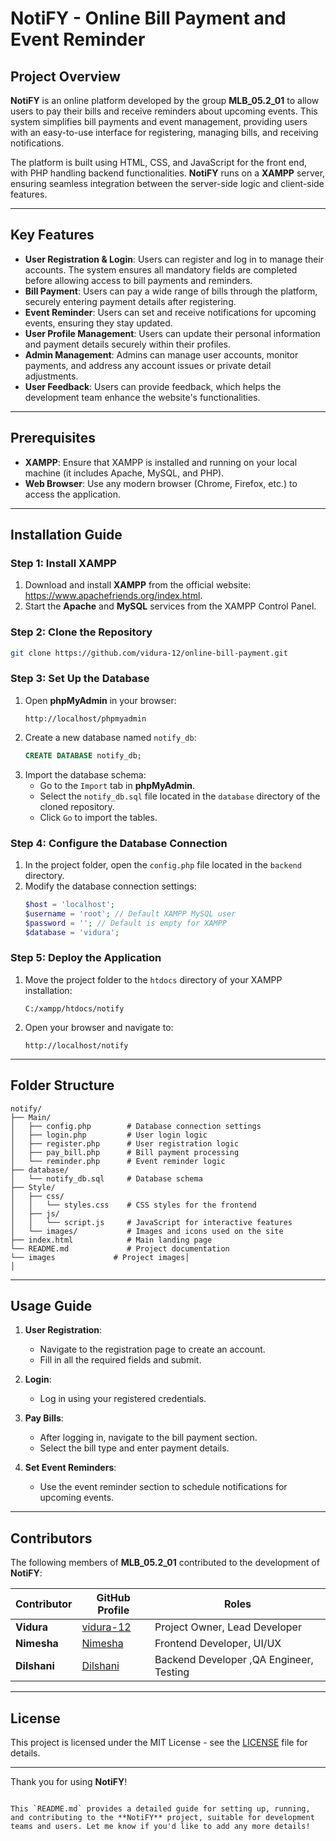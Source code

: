 
# NotiFY - Online Bill Payment and Event Reminder

## Project Overview

**NotiFY** is an online platform developed by the group **MLB_05.2_01** to allow users to pay their bills and receive reminders about upcoming events. This system simplifies bill payments and event management, providing users with an easy-to-use interface for registering, managing bills, and receiving notifications. 

The platform is built using HTML, CSS, and JavaScript for the front end, with PHP handling backend functionalities. **NotiFY** runs on a **XAMPP** server, ensuring seamless integration between the server-side logic and client-side features.

---

## Key Features

- **User Registration & Login**: Users can register and log in to manage their accounts. The system ensures all mandatory fields are completed before allowing access to bill payments and reminders.
- **Bill Payment**: Users can pay a wide range of bills through the platform, securely entering payment details after registering.
- **Event Reminder**: Users can set and receive notifications for upcoming events, ensuring they stay updated.
- **User Profile Management**: Users can update their personal information and payment details securely within their profiles.
- **Admin Management**: Admins can manage user accounts, monitor payments, and address any account issues or private detail adjustments.
- **User Feedback**: Users can provide feedback, which helps the development team enhance the website's functionalities.

---

## Prerequisites

- **XAMPP**: Ensure that XAMPP is installed and running on your local machine (it includes Apache, MySQL, and PHP).
- **Web Browser**: Use any modern browser (Chrome, Firefox, etc.) to access the application.

---

## Installation Guide

### Step 1: Install XAMPP

1. Download and install **XAMPP** from the official website: https://www.apachefriends.org/index.html.
2. Start the **Apache** and **MySQL** services from the XAMPP Control Panel.

### Step 2: Clone the Repository

```bash
git clone https://github.com/vidura-12/online-bill-payment.git
```

### Step 3: Set Up the Database

1. Open **phpMyAdmin** in your browser: 
   ```
   http://localhost/phpmyadmin
   ```
2. Create a new database named `notify_db`:
   ```sql
   CREATE DATABASE notify_db;
   ```
3. Import the database schema:
   - Go to the `Import` tab in **phpMyAdmin**.
   - Select the `notify_db.sql` file located in the `database` directory of the cloned repository.
   - Click `Go` to import the tables.

### Step 4: Configure the Database Connection

1. In the project folder, open the `config.php` file located in the `backend` directory.
2. Modify the database connection settings:
   ```php
   $host = 'localhost';
   $username = 'root'; // Default XAMPP MySQL user
   $password = ''; // Default is empty for XAMPP
   $database = 'vidura';
   ```

### Step 5: Deploy the Application

1. Move the project folder to the `htdocs` directory of your XAMPP installation:
   ```
   C:/xampp/htdocs/notify
   ```
2. Open your browser and navigate to:
   ```
   http://localhost/notify
   ```

---

## Folder Structure

```
notify/
├── Main/
│   ├── config.php        # Database connection settings
│   ├── login.php         # User login logic
│   ├── register.php      # User registration logic
│   ├── pay_bill.php      # Bill payment processing
│   └── reminder.php      # Event reminder logic
├── database/
│   └── notify_db.sql     # Database schema
├── Style/
│   ├── css/
│   │   └── styles.css    # CSS styles for the frontend
│   ├── js/
│   │   └── script.js     # JavaScript for interactive features
│   └── images/           # Images and icons used on the site
├── index.html            # Main landing page
└── README.md             # Project documentation
└── images             # Project images│  
│
```

---

## Usage Guide

1. **User Registration**: 
   - Navigate to the registration page to create an account.
   - Fill in all the required fields and submit.
   
2. **Login**: 
   - Log in using your registered credentials.
   
3. **Pay Bills**: 
   - After logging in, navigate to the bill payment section.
   - Select the bill type and enter payment details.

4. **Set Event Reminders**: 
   - Use the event reminder section to schedule notifications for upcoming events.

---

## Contributors

The following members of **MLB_05.2_01** contributed to the development of **NotiFY**:


| Contributor          | GitHub Profile                                        | Roles                           |
|----------------------|-------------------------------------------------------|----------------------------------|
| **Vidura**           | [vidura-12](https://github.com/vidura-12)             | Project Owner, Lead Developer    |
| **Nimesha**           | [Nimesha](https://github.com/Nimesha4)                | Frontend Developer, UI/UX|
| **Dilshani**          | [Dilshani](https://github.com/Dilshani16)            | Backend Developer      ,QA Engineer, Testing         |

---

## License

This project is licensed under the MIT License - see the [LICENSE](LICENSE) file for details.

---

Thank you for using **NotiFY**!
```

This `README.md` provides a detailed guide for setting up, running, and contributing to the **NotiFY** project, suitable for development teams and users. Let me know if you'd like to add any more details!

